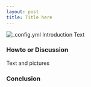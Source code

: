```yaml
---
layout: post
title: Title here
---
```



![_config.yml]({{site.url}}/images/jekyll-logo.png)
Introduction Text

### Howto or Discussion
Text and pictures

### Conclusion
